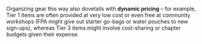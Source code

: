 Organizing gear this way also dovetails with **dynamic pricing** – for example, Tier 1 items are often provided at very low cost or even free at community workshops (FPA might give out starter go-bags or water pouches to new sign-ups), whereas Tier 3 items might involve cost-sharing or chapter budgets given their expense.